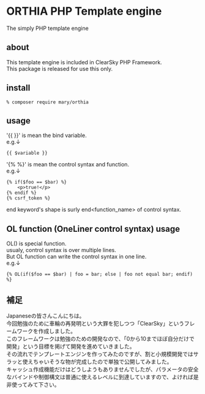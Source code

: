 # ORTHIA PHP Template engine
The simply PHP template engine

## about
This template engine is included in ClearSky PHP Framework.  
This package is released for use this only.  

## install
```
% composer require mary/orthia
```

## usage

'{{ }}' is mean the bind variable.   
e.g.↓  
```
{{ $variable }}
```

  
'{% %}' is mean the control syntax and function.  
e.g.↓  
```
{% if($foo == $bar) %}
    <p>true!</p>
{% endif %}
{% csrf_token %}
```

end keyword's shape is surly end<function_name> of control syntax.  

## OL function (OneLiner control syntax) usage

OL() is special function.  
usualy, control syntax is over multiple lines.  
But OL function can write the control syntax in one line.  
e.g.↓  
```
{% OL(if($foo == $bar) | foo = bar; else | foo not equal bar; endif) %}
```

## 補足
Japaneseの皆さんこんにちは。  
今回勉強のために車輪の再発明という大罪を犯しつつ「ClearSky」というフレームワークを作成しました。  
このフレームワークは勉強のための開発なので、「0から10までほぼ自分だけで開発」という目標を掲げて開発を進めていきました。  
その流れでテンプレートエンジンを作ってみたのですが、割と小規模開発ではサラッと使えちゃいそうな物が完成したので単独で公開してみました。  
キャッシュ作成機能だけはどうしようもありませんでしたが、パラメータの安全なバインドや制御構文は普通に使えるレベルに到達していますので、よければ是非使ってみて下さい。  

